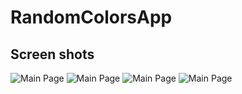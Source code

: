 # RandomColorsApp

## Screen shots
![Main Page](https://github.com/KizatovArman/iOS-RandomColorsApp/blob/main/Screen%20shots/Main%20page%201.jpg)
![Main Page](https://github.com/KizatovArman/iOS-RandomColorsApp/blob/main/Screen%20shots/Main%20page%202.jpg)
![Main Page](https://github.com/KizatovArman/iOS-RandomColorsApp/blob/main/Screen%20shots/Color%20page%201.jpg)
![Main Page](https://github.com/KizatovArman/iOS-RandomColorsApp/blob/main/Screen%20shots/Rgb%20alert%201.jpg)